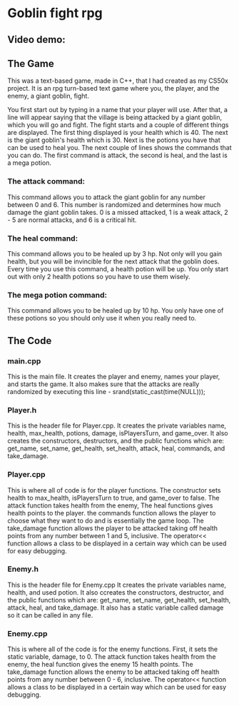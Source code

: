 # Goblin fight rpg

## Video demo: 

## The Game

This was a text-based game, made in C++, that I had created as my CS50x project. It is an rpg turn-based text game where you, the player, and the enemy, a giant goblin, fight.

You first start out by typing in a name that your player will use. After that, a line will appear saying that the village is being attacked by a giant goblin, which you will go and fight. The fight starts and a couple of different things are displayed. The first thing displayed is your health which is 40. The next is the giant goblin's health which is 30. Next is the potions you have that can be used to heal you. The next couple of lines shows the commands that you can do. The first command is attack, the second is heal, and the last is a mega potion. 

### The attack command:
This command allows you to attack the giant goblin for any number between 0 and 6. This number is randomized and determines how much damage the giant goblin takes. 0 is a missed attacked, 1 is a weak attack, 2 - 5 are normal attacks, and 6 is a critical hit.

### The heal command:
This command allows you to be healed up by 3 hp. Not only will you gain health, but you will be invincible for the next attack that the goblin does. Every time you use this command, a health potion  will be up. You only start out with only 2 health potions so you have to use them wisely. 

### The mega potion command:
This command allows you to be healed up by 10 hp. You only have one of these potions so you should only use it when you really need to.

## The Code

### main.cpp
This is the main file. It creates the player and enemy, names your player, and starts the game. It also makes sure that the attacks are really randomized by executing this line - srand(static_cast<unsigned>(time(NULL)));
  
### Player.h
This is the header file for Player.cpp. It creates the private variables name, health, max_health, potions, damage, isPlayersTurn, and game_over. It also creates the constructors, destructors, and the public functions which are: get_name, set_name, get_health, set_health, attack, heal, commands, and take_damage.
  
### Player.cpp
This is where all of code is for the player functions. The constructor sets health to max_health, isPlayersTurn to true, and game_over to false. The attack function takes health from the enemy, The heal functions gives health points to the player. the commands function allows the player to choose what they want to do and is essentially the game loop. The take_damage function allows the player to be attacked taking off health points from any number between 1 and 5, inclusive. The operator<< function allows a class to be displayed in a certain way which can be used for easy debugging.

### Enemy.h
This is the header file for Enemy.cpp It creates the private variables name, health, and used potion. It also ccreates the constructors, destructor, and the public functions which are: get_name, set_name, get_health, set_health, attack, heal, and take_damage. It also has a static variable called damage so it can be called in any file.
  
### Enemy.cpp
This is where all of the code is for the enemy functions. First, it sets the static variable, damage, to 0. The attack function takes health from the enemy, the heal function gives the enemy 15 health points. The take_damage function allows the enemy to be attacked taking off health points from any number between 0 - 6, inclusive. The operator<< function allows a class to be displayed in a certain way which can be used for easy debugging.
